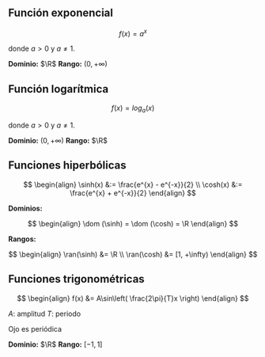 ## Función exponencial

$$
f(x) = a^{x}
$$

donde $a > 0$ y $a \neq 1$.

**Dominio:** $\R$
**Rango:** $(0, +\infty)$

## Función logarítmica

$$
f(x) = log_{a}(x)
$$

donde $a > 0$ y $a \neq 1$.

**Dominio:** $(0, +\infty)$
**Rango:** $\R$

## Funciones hiperbólicas

$$
\begin{align}
\sinh(x) &:= \frac{e^{x} - e^{-x}}{2} \\
\cosh(x) &:= \frac{e^{x} + e^{-x}}{2}
\end{align}
$$

**Dominios:**

$$
\begin{align}
\dom (\sinh) = \dom (\cosh) = \R
\end{align}
$$

**Rangos:**

$$
\begin{align}
\ran(\sinh) &= \R \\
\ran(\cosh) &= [1, +\infty)
\end{align}
$$

## Funciones trigonométricas

$$
\begin{align}
f(x) &= A\sin\left( \frac{2\pi}{T}x \right)
\end{align}
$$

$A$: amplitud
$T$: periodo

Ojo es periódica

**Dominio:** $\R$
**Rango:** $[-1, 1]$

